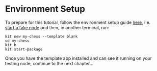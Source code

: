 # Environment Setup

To prepare for this tutorial, follow the environment setup guide [here](../my_first_app/chapter_1.md), i.e. [start a fake node](../my_first_app/chapter_1.md#booting-a-fake-hyperware-node) and then, in another terminal, run:
```
kit new my-chess --template blank
cd my-chess
kit b
kit start-package
```

Once you have the template app installed and can see it running on your testing node, continue to the next chapter...
